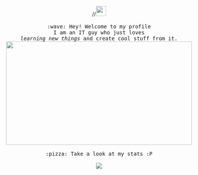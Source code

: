 <p align="center">
  //<img src="https://user-images.githubusercontent.com/5679180/79618120-0daffb80-80be-11ea-819e-d2b0fa904d07.gif" width="27px">
  <br><br>
  <samp>
    :wave: Hey! Welcome to my profile
    <br>I am an IT guy who just loves
      <br><em>learning new things</em> and create cool stuff from it.
    <br>
    <img src="https://github.com/thedauke/thedauke/blob/master/tenor.gif" width="498px" height="277px" align="center">
    <br><br>:pizza: Take a look at my stats :P<br><br>
    <img align="center" src="https://github-readme-stats.vercel.app/api?username=thedauke&&show_icons=true&&theme=tokyonight" />
  </samp>
</p>

